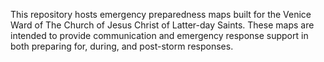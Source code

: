 This repository hosts emergency preparedness maps built for the Venice Ward of The Church of Jesus Christ of Latter-day Saints. These maps are intended to provide communication and emergency response support in both preparing for, during, and post-storm responses.
